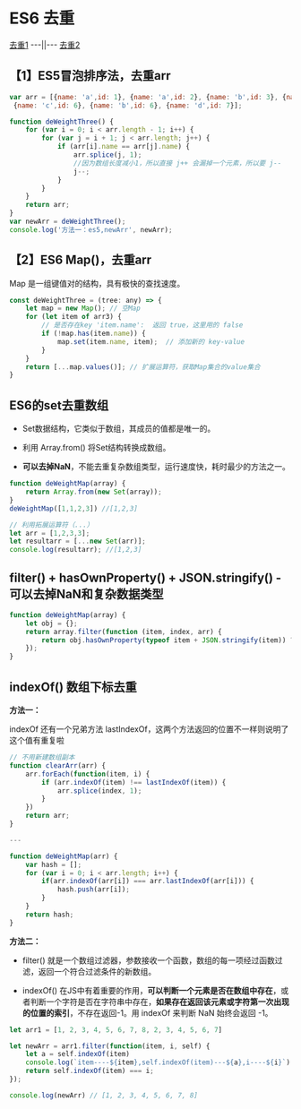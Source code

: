 # ES6 去重

[去重1](https://blog.csdn.net/ZYS10000/article/details/109955135) ---||--- [去重2](http://blog.sina.com.cn/s/blog_be2200300102wvvq.html)

## 【1】ES5冒泡排序法，去重arr

```js
var arr = [{name: 'a',id: 1}, {name: 'a',id: 2}, {name: 'b',id: 3}, {name: 'c',id: 4},
 {name: 'c',id: 6}, {name: 'b',id: 6}, {name: 'd',id: 7}];

function deWeightThree() {
    for (var i = 0; i < arr.length - 1; i++) {
        for (var j = i + 1; j < arr.length; j++) {
            if (arr[i].name == arr[j].name) {
                arr.splice(j, 1);
                //因为数组长度减小1，所以直接 j++ 会漏掉一个元素，所以要 j--
                j--;
            }
        }
    }
    return arr;
}
var newArr = deWeightThree();
console.log('方法一：es5,newArr', newArr);
```

## 【2】ES6 Map()，去重arr

Map 是一组键值对的结构，具有极快的查找速度。

```js
const deWeightThree = (tree: any) => {
    let map = new Map(); // 空Map
    for (let item of arr3) {
        // 是否存在key 'item.name':  返回 true，这里用的 false
        if (!map.has(item.name)) {
            map.set(item.name, item);  // 添加新的 key-value
        }
    }
    return [...map.values()]; // 扩展运算符，获取Map集合的value集合
}
```

## ES6的set去重数组

- Set数据结构，它类似于数组，其成员的值都是唯一的。

- 利用 Array.from() 将Set结构转换成数组。

- **可以去掉NaN**，不能去重复杂数组类型，运行速度快，耗时最少的方法之一。

```js
function deWeightMap(array) {
    return Array.from(new Set(array));
}
deWeightMap([1,1,2,3]) //[1,2,3]

// 利用拓展运算符（...）
let arr = [1,2,3,3];
let resultarr = [...new Set(arr)];
console.log(resultarr); //[1,2,3]
```

## filter() + hasOwnProperty() + JSON.stringify() -可以去掉NaN和复杂数据类型

```js
function deWeightMap(array) {
    let obj = {};
    return array.filter(function (item, index, arr) {
        return obj.hasOwnProperty(typeof item + JSON.stringify(item)) ? false : (obj[typeof item + JSON.stringify(item)] = true);
    });
}
```

## indexOf() 数组下标去重

**方法一：**

indexOf 还有一个兄弟方法 lastIndexOf，这两个方法返回的位置不一样则说明了这个值有重复啦

```js
// 不用新建数组副本
function clearArr(arr) {
    arr.forEach(function(item, i) {
        if (arr.indexOf(item) !== lastIndexOf(item)) {
            arr.splice(index, 1);
        }
    })
    return arr;
}

---

function deWeightMap(arr) {
    var hash = [];
    for (var i = 0; i < arr.length; i++) {
        if(arr.indexOf(arr[i]) === arr.lastIndexOf(arr[i])) {
            hash.push(arr[i]);
        }
    }
    return hash;
}
```

**方法二：**

- filter() 就是一个数组过滤器，参数接收一个函数，数组的每一项经过函数过滤，返回一个符合过滤条件的新数组。

- indexOf() 在JS中有着重要的作用，**可以判断一个元素是否在数组中存在**，或者判断一个字符是否在字符串中存在，**如果存在返回该元素或字符第一次出现的位置的索引**，不存在返回-1。用 indexOf 来判断 NaN 始终会返回 -1。

```js
let arr1 = [1, 2, 3, 4, 5, 6, 7, 8, 2, 3, 4, 5, 6, 7]

let newArr = arr1.filter(function(item, i, self) {
    let a = self.indexOf(item)
    console.log(`item----${item},self.indexOf(item)---${a},i----${i}`)
    return self.indexOf(item) === i;
});

console.log(newArr) // [1, 2, 3, 4, 5, 6, 7, 8]
```
